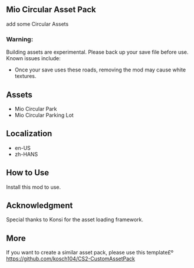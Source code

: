 ﻿## Mio Circular Asset Pack
add some Circular Assets

### Warning:
Building assets are experimental. Please back up your save file before use. Known issues include:
- Once your save uses these roads, removing the mod may cause white textures.

## Assets
- Mio Circular Park
- Mio Circular Parking Lot

## Localization
- en-US
- zh-HANS

## How to Use
Install this mod to use.

## Acknowledgment
Special thanks to Konsi for the asset loading framework.

## More
If you want to create a similar asset pack, please use this template£º https://github.com/kosch104/CS2-CustomAssetPack